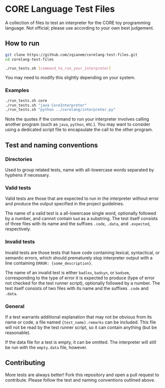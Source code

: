 # CORE Language Test Files

A collection of files to test an interpreter for the CORE toy programming
language. Not official; please use according to your own best judgement.


## How to run

```sh
git clone https://github.com/zqianem/corelang-test-files.git
cd corelang-test-files

./run_tests.sh [command_to_run_your_interpreter]
```

You may need to modify this slightly depending on your system.

### Examples

```sh
./run_tests.sh core
./run_tests.sh "java CoreInterpreter"
./run_tests.sh "python ../corelang/interpreter.py"
```

Note the quotes if the command to run your interpreter involves calling another
program (such as `java`, `python`, etc.). You may want to consider using a
dedicated script file to encapsulate the call to the other program.


## Test and naming conventions

### Directories

Used to group related tests, name with all-lowercase words separated by hyphens
if necessary.

### Valid tests

Valid tests are those that are expected to run in the interpreter without error
and produce the output specified in the project guidelines.

The name of a valid test is a all-lowercase single word, optionally followed by
a number, and cannot contain `bad` as a substring. The test itself consists of
three files with its name and the suffixes `.code`, `.data`, and `.expected`,
respectively.

###  Invalid tests

Invalid tests are those tests that have code containing lexical, syntactical, or
semantic errors, which should prematurely stop interpreter output with a line
containing `ERROR: {some_description}`.

The name of an invalid test is either `badlex`, `badsyn`, or `badsem`,
corresponding to the type of error it is expected to produce (type of error not
checked for the test runner script), optionally followed by a number. The test
itself consists of two files with its name and the suffixes `.code` and `.data`.

### General

If a test warrants additional explanation that may not be obvious from its name
or code, a file named `{test_name}.remarks` can be included. This file will not
be read by the test runner script, so it can contain anything (but be
reasonable).

If the data file for a test is empty, it can be omitted. The interpreter will
still be run with the `empty.data` file, however.


## Contributing

More tests are always better! Fork this repository and open a pull request to
contribute. Please follow the test and naming conventions outlined above.
